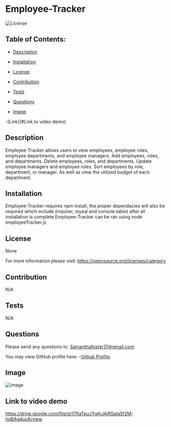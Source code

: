 # Employee-Tracker
   
![License](https://img.shields.io/badge/License-None-blue.svg "License Badge")


## Table of Contents:

- [Description](#description)

- [Installation](#installation)

- [License](#license) 

- [Contribution](#contribution)

- [Tests](#tests)

- [Questions](#questions) 

- [Image](#Image)

-[Link](#Link to video demo)


## Description
Employee-Tracker allows users to view employees, employee roles, employee departments, and employee managers. Add employees, roles, and departments. Delete employees, roles, and departments. Update employee managers and employee roles. Sort employees by role, department, or manager. As well as view the utilized budget of each department. 
  
## Installation 
Employee-Tracker requires npm install, the proper dependacies will also be required which include (inquirer, mysql and console.table) after all installation is complete Employee-Tracker can be ran using node employeeTracker.js 
  
## License
None

For more information please visit: 
https://opensource.org/licenses/category
  
## Contribution 
N/A 
  
## Tests
N/A 
  
## Questions 
Please send any questions to: Samanthafoster17@gmail.com

You may view GitHub profile here: 
-[Github Profile](https://github.com/Samanthafoster17).

## Image
![image](https://user-images.githubusercontent.com/68489432/99110687-c7ba0800-25b8-11eb-929b-8d12b973c33e.png)

## Link to video demo
https://drive.google.com/file/d/170aTpuJYwhJAjRSata5f2M-hqBAg4ucA/view
